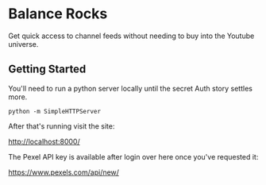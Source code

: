 # Balance Rocks

Get quick access to channel feeds without needing to buy into the Youtube universe.

## Getting Started

You'll need to run a python server locally until the secret Auth story settles more.

```
python -m SimpleHTTPServer
```

After that's running visit the site:

<http://localhost:8000/>

The Pexel API key is available after login over here once you've requested it:

<https://www.pexels.com/api/new/>
